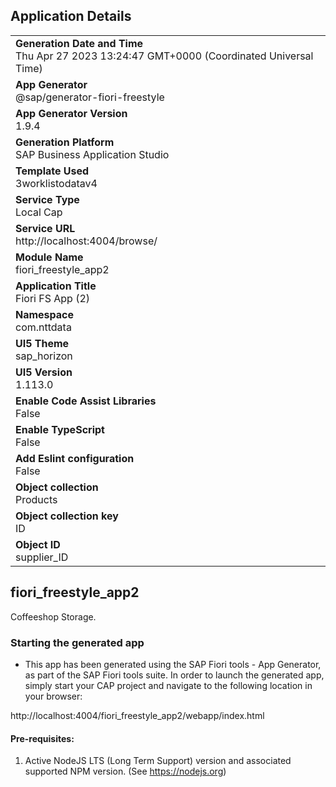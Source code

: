 ## Application Details
|               |
| ------------- |
|**Generation Date and Time**<br>Thu Apr 27 2023 13:24:47 GMT+0000 (Coordinated Universal Time)|
|**App Generator**<br>@sap/generator-fiori-freestyle|
|**App Generator Version**<br>1.9.4|
|**Generation Platform**<br>SAP Business Application Studio|
|**Template Used**<br>3worklistodatav4|
|**Service Type**<br>Local Cap|
|**Service URL**<br>http://localhost:4004/browse/
|**Module Name**<br>fiori_freestyle_app2|
|**Application Title**<br>Fiori FS App (2)|
|**Namespace**<br>com.nttdata|
|**UI5 Theme**<br>sap_horizon|
|**UI5 Version**<br>1.113.0|
|**Enable Code Assist Libraries**<br>False|
|**Enable TypeScript**<br>False|
|**Add Eslint configuration**<br>False|
|**Object collection**<br>Products|
|**Object collection key**<br>ID|
|**Object ID**<br>supplier_ID|

## fiori_freestyle_app2

Coffeeshop Storage.

### Starting the generated app

-   This app has been generated using the SAP Fiori tools - App Generator, as part of the SAP Fiori tools suite.  In order to launch the generated app, simply start your CAP project and navigate to the following location in your browser:

http://localhost:4004/fiori_freestyle_app2/webapp/index.html

#### Pre-requisites:

1. Active NodeJS LTS (Long Term Support) version and associated supported NPM version.  (See https://nodejs.org)


